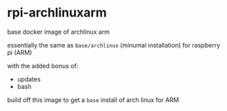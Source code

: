 rpi-archlinuxarm
================

base docker image of archlinux arm


essentially the same as `base/archlinux` (minumal installation) for raspberry pi (ARM)

with the added bonus of:

- updates
- bash

build off this image to get a `base` install of arch linux for ARM